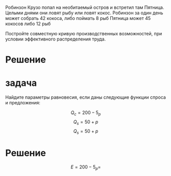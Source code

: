 Робинзон Крузо попал на необитаемый остров и встретил там Пятница. Целыми днями они ловят рыбу или ловят кокос.
Робинзон за один день может собрать 42 кокоса, либо поймать 8 рыб
Пятница может 45 кокосов либо 12 рыб

Постройте совместную кривую производственных возможностей, при условии эффективного распределения труда.

# Решение

# задача

Найдите параметры равновесия, если даны следующие функции спроса и предложения:

$$Q_c = 200-5_p$$
$$Q_s=50+p$$
$$Q_s=50+p$$

# Решение
$$
E = 200-5_p = 
$$